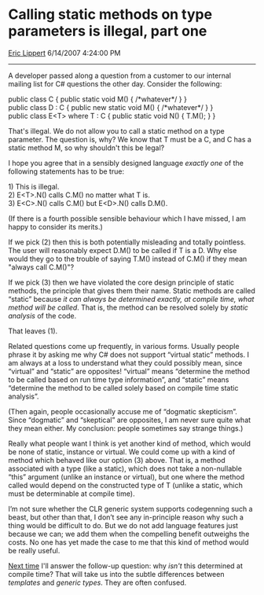 # Calling static methods on type parameters is illegal, part one

[Eric Lippert](https://social.msdn.microsoft.com/profile/Eric%20Lippert) 6/14/2007 4:24:00 PM

-----

A developer passed along a question from a customer to our internal mailing list for C\# questions the other day. Consider the following:

 

public class C { public static void M() { /\*whatever\*/ } }  
public class D : C { public new static void M() { /\*whatever\*/ } }  
public class E\<T\> where T : C { public static void N() { T.M(); } }

That's illegal. We do not allow you to call a static method on a type parameter. The question is, why? We know that T must be a C, and C has a static method M, so why shouldn't this be legal?

I hope you agree that in a sensibly designed language *exactly one* of the following statements has to be true:

1\) This is illegal.  
2\) E\<T\>.N() calls C.M() no matter what T is.  
3\) E\<C\>.N() calls C.M() but E\<D\>.N() calls D.M().

(If there is a fourth possible sensible behaviour which I have missed, I am happy to consider its merits.)

If we pick (2) then this is both potentially misleading and totally pointless. The user will reasonably expect D.M() to be called if T is a D. Why else would they go to the trouble of saying T.M() instead of C.M() if they mean "always call C.M()"?

If we pick (3) then we have violated the core design principle of static methods, the principle that gives them their name. Static methods are called “static” because *it can always be determined exactly, at compile time, what method will be called*. That is, the method can be resolved solely by *static analysis* of the code.

That leaves (1).

Related questions come up frequently, in various forms. Usually people phrase it by asking me why C\# does not support “virtual static” methods. I am always at a loss to understand what they could possibly mean, since “virtual” and “static” are opposites\! “virtual” means “determine the method to be called based on run time type information”, and “static” means “determine the method to be called solely based on compile time static analysis”.

(Then again, people occasionally accuse me of “dogmatic skepticism”. Since “dogmatic” and “skeptical” are opposites, I am never sure quite what they mean either. My conclusion: people sometimes say strange things.)

Really what people want I think is yet another kind of method, which would be none of static, instance or virtual. We could come up with a kind of method which behaved like our option (3) above. That is, a method associated with a type (like a static), which does not take a non-nullable “this” argument (unlike an instance or virtual), but one where the method called would depend on the constructed type of T (unlike a static, which must be determinable at compile time).

I’m not sure whether the CLR generic system supports codegenning such a beast, but other than that, I don’t see any in-principle reason why such a thing would be difficult to do. But we do not add language features just because we can; we add them when the compelling benefit outweighs the costs. No one has yet made the case to me that this kind of method would be really useful.

[Next time](http://blogs.msdn.com/b/ericlippert/archive/2007/06/18/calling-static-methods-on-type-parameters-is-illegal-part-two.aspx) I'll answer the follow-up question: why *isn't* this determined at compile time? That will take us into the subtle differences between *templates* and *generic types*. They are often confused.

